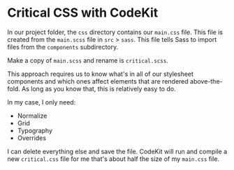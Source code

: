 
# Critical CSS with CodeKit

In our project folder, the `css` directory contains our `main.css` file. This file is created from the `main.scss` file in `src` > `sass`. This file tells Sass to import files from the `components` subdirectory.

Make a copy of `main.scss` and rename is `critical.scss`.

This approach requires us to know what's in all of our stylesheet components and which ones affect elements that are rendered above-the-fold. As long as you know that, this is relatively easy to do.

In my case, I only need:

- Normalize
- Grid
- Typography
- Overrides

I can delete everything else and save the file. CodeKit will run and compile a new `critical.css` file for me that's about half the size of my `main.css` file.